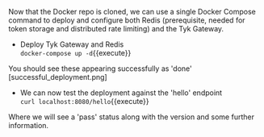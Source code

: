 Now that the Docker repo is cloned, we can use a single Docker Compose command to deploy and configure both Redis (prerequisite, needed for token storage and distributed rate limiting) and the Tyk Gateway.  

*  Deploy Tyk Gateway and Redis  
`docker-compose up -d`{{execute}}

You should see these appearing successfully as 'done'  
[successful_deployment.png]

*  We can now test the deployment against the 'hello' endpoint  
`curl localhost:8080/hello`{{execute}}

Where we will see a 'pass' status along with the version and some further information.  

